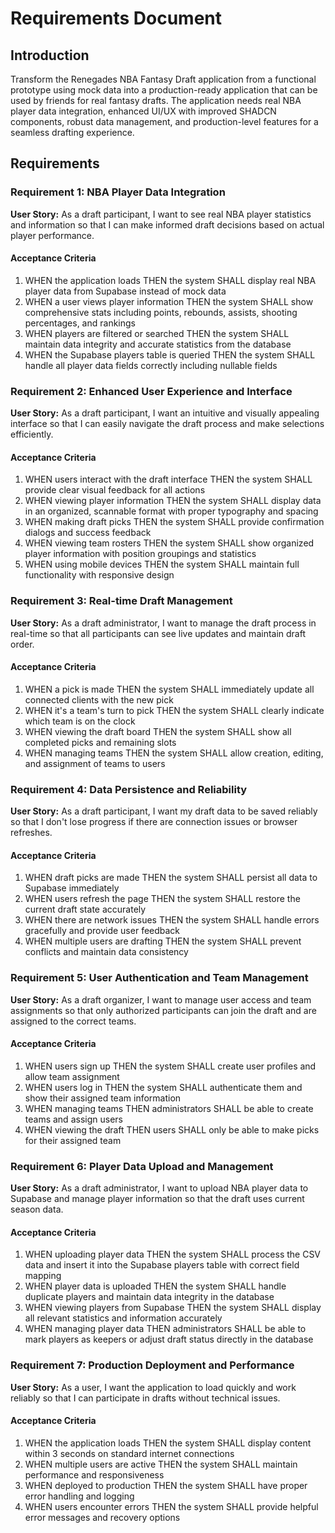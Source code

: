 # Requirements Document

## Introduction

Transform the Renegades NBA Fantasy Draft application from a functional prototype using mock data into a production-ready application that can be used by friends for real fantasy drafts. The application needs real NBA player data integration, enhanced UI/UX with improved SHADCN components, robust data management, and production-level features for a seamless drafting experience.

## Requirements

### Requirement 1: NBA Player Data Integration

**User Story:** As a draft participant, I want to see real NBA player statistics and information so that I can make informed draft decisions based on actual player performance.

#### Acceptance Criteria

1. WHEN the application loads THEN the system SHALL display real NBA player data from Supabase instead of mock data
2. WHEN a user views player information THEN the system SHALL show comprehensive stats including points, rebounds, assists, shooting percentages, and rankings
3. WHEN players are filtered or searched THEN the system SHALL maintain data integrity and accurate statistics from the database
4. WHEN the Supabase players table is queried THEN the system SHALL handle all player data fields correctly including nullable fields

### Requirement 2: Enhanced User Experience and Interface

**User Story:** As a draft participant, I want an intuitive and visually appealing interface so that I can easily navigate the draft process and make selections efficiently.

#### Acceptance Criteria

1. WHEN users interact with the draft interface THEN the system SHALL provide clear visual feedback for all actions
2. WHEN viewing player information THEN the system SHALL display data in an organized, scannable format with proper typography and spacing
3. WHEN making draft picks THEN the system SHALL provide confirmation dialogs and success feedback
4. WHEN viewing team rosters THEN the system SHALL show organized player information with position groupings and statistics
5. WHEN using mobile devices THEN the system SHALL maintain full functionality with responsive design

### Requirement 3: Real-time Draft Management

**User Story:** As a draft administrator, I want to manage the draft process in real-time so that all participants can see live updates and maintain draft order.

#### Acceptance Criteria

1. WHEN a pick is made THEN the system SHALL immediately update all connected clients with the new pick
2. WHEN it's a team's turn to pick THEN the system SHALL clearly indicate which team is on the clock
3. WHEN viewing the draft board THEN the system SHALL show all completed picks and remaining slots
4. WHEN managing teams THEN the system SHALL allow creation, editing, and assignment of teams to users

### Requirement 4: Data Persistence and Reliability

**User Story:** As a draft participant, I want my draft data to be saved reliably so that I don't lose progress if there are connection issues or browser refreshes.

#### Acceptance Criteria

1. WHEN draft picks are made THEN the system SHALL persist all data to Supabase immediately
2. WHEN users refresh the page THEN the system SHALL restore the current draft state accurately
3. WHEN there are network issues THEN the system SHALL handle errors gracefully and provide user feedback
4. WHEN multiple users are drafting THEN the system SHALL prevent conflicts and maintain data consistency

### Requirement 5: User Authentication and Team Management

**User Story:** As a draft organizer, I want to manage user access and team assignments so that only authorized participants can join the draft and are assigned to the correct teams.

#### Acceptance Criteria

1. WHEN users sign up THEN the system SHALL create user profiles and allow team assignment
2. WHEN users log in THEN the system SHALL authenticate them and show their assigned team information
3. WHEN managing teams THEN administrators SHALL be able to create teams and assign users
4. WHEN viewing the draft THEN users SHALL only be able to make picks for their assigned team

### Requirement 6: Player Data Upload and Management

**User Story:** As a draft administrator, I want to upload NBA player data to Supabase and manage player information so that the draft uses current season data.

#### Acceptance Criteria

1. WHEN uploading player data THEN the system SHALL process the CSV data and insert it into the Supabase players table with correct field mapping
2. WHEN player data is uploaded THEN the system SHALL handle duplicate players and maintain data integrity in the database
3. WHEN viewing players from Supabase THEN the system SHALL display all relevant statistics and information accurately
4. WHEN managing player data THEN administrators SHALL be able to mark players as keepers or adjust draft status directly in the database

### Requirement 7: Production Deployment and Performance

**User Story:** As a user, I want the application to load quickly and work reliably so that I can participate in drafts without technical issues.

#### Acceptance Criteria

1. WHEN the application loads THEN the system SHALL display content within 3 seconds on standard internet connections
2. WHEN multiple users are active THEN the system SHALL maintain performance and responsiveness
3. WHEN deployed to production THEN the system SHALL have proper error handling and logging
4. WHEN users encounter errors THEN the system SHALL provide helpful error messages and recovery options